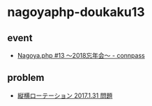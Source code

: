 # nagoyaphp-doukaku13

## event
- [Nagoya\.php \#13 〜2018忘年会〜 \- connpass](https://nagoyaphp.connpass.com/event/110579/)

## problem
- [縦横ローテーション 2017\.1\.31 問題](http://nabetani.sakura.ne.jp/hena/ordf09rotbox/)
